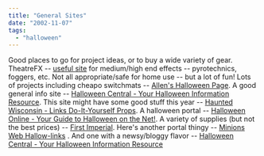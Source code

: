 ```yaml
---
title: "General Sites"
date: "2002-11-07"
tags: 
  - "halloween"
---
```


Good places to go for project ideas, or to buy a wide variety of gear. TheatreFX -- [useful site](http://www.theatrefx.com/) for medium/high end effects -- pyrotechnics, foggers, etc. Not all appropriate/safe for home use -- but a lot of fun! Lots of projects including cheapo switchmats -- [Allen's Halloween Page](http://vol.com/~infidel/halloween/). A good general info site -- [Halloween Central - Your Halloween Information Resource](http://halloween.sitenation.com/official/). This site might have some good stuff this year -- [Haunted Wisconsin - Links Do-It-Yourself Props](http://www.hauntedwisconsin.com/links.php?category=11&categoryName=Do-It-Yourself%20Props%20&%20Ideas). A halloween portal -- [Halloween Online - Your Guide to Halloween on the Net!](http://www.halloween-online.com/). A variety of supplies (but not the best prices) -- [First Imperial](http://www.firstimperial.com/NewFiles/home.html). Here's another portal thingy -- [Minions Web Hallow-links](http://users.adelphia.net/~minioncs/links.htm) . And one with a newsy/bloggy flavor -- [Halloween Central - Your Halloween Information Resource](http://halloween.sitenation.com/official/)
